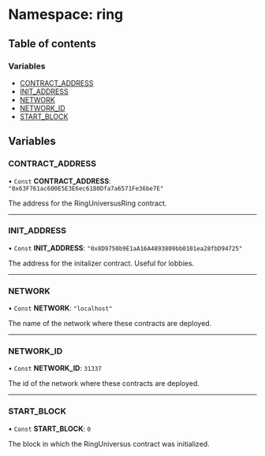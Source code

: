 # Namespace: ring

## Table of contents

### Variables

- [CONTRACT_ADDRESS](ring.md#contract_address)
- [INIT_ADDRESS](ring.md#init_address)
- [NETWORK](ring.md#network)
- [NETWORK_ID](ring.md#network_id)
- [START_BLOCK](ring.md#start_block)

## Variables

### CONTRACT_ADDRESS

• `Const` **CONTRACT_ADDRESS**: `"0x63F761ac600E5E3E6ec6180Dfa7a6571Fe36be7E"`

The address for the RingUniversusRing contract.

---

### INIT_ADDRESS

• `Const` **INIT_ADDRESS**: `"0x8D9750b9E1aA16A4893809bb0101ea28fbD94725"`

The address for the initalizer contract. Useful for lobbies.

---

### NETWORK

• `Const` **NETWORK**: `"localhost"`

The name of the network where these contracts are deployed.

---

### NETWORK_ID

• `Const` **NETWORK_ID**: `31337`

The id of the network where these contracts are deployed.

---

### START_BLOCK

• `Const` **START_BLOCK**: `0`

The block in which the RingUniversus contract was initialized.
